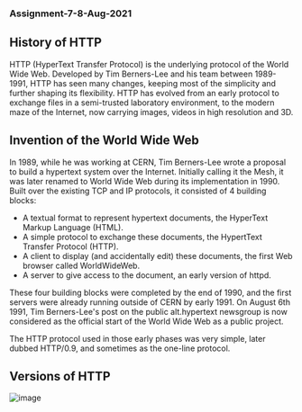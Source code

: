 ### Assignment-7-8-Aug-2021

## History of HTTP

HTTP (HyperText Transfer Protocol) is the underlying protocol of the World Wide Web. Developed by Tim Berners-Lee and his team between 1989-1991, HTTP has seen many changes, keeping most of the simplicity and further shaping its flexibility. HTTP has evolved from an early protocol to exchange files in a semi-trusted laboratory environment, to the modern maze of the Internet, now carrying images, videos in high resolution and 3D.

## Invention of the World Wide Web

In 1989, while he was working at CERN, Tim Berners-Lee wrote a proposal to build a hypertext system over the Internet. Initially calling it the Mesh, it was later renamed to World Wide Web during its implementation in 1990. Built over the existing TCP and IP protocols, it consisted of 4 building blocks:

 - A textual format to represent hypertext documents, the HyperText Markup Language (HTML).
 - A simple protocol to exchange these documents, the HypertText Transfer Protocol (HTTP).
 - A client to display (and accidentally edit) these documents, the first Web browser called WorldWideWeb.
 - A server to give access to the document, an early version of httpd.

These four building blocks were completed by the end of 1990, and the first servers were already running outside of CERN by early 1991. On August 6th 1991, Tim Berners-Lee's post on the public alt.hypertext newsgroup is now considered as the official start of the World Wide Web as a public project.

The HTTP protocol used in those early phases was very simple, later dubbed HTTP/0.9, and sometimes as the one-line protocol.

## Versions of HTTP

![image](https://user-images.githubusercontent.com/85731833/128620693-d6fb6096-6418-4a48-a70a-86d390d600c2.png)
